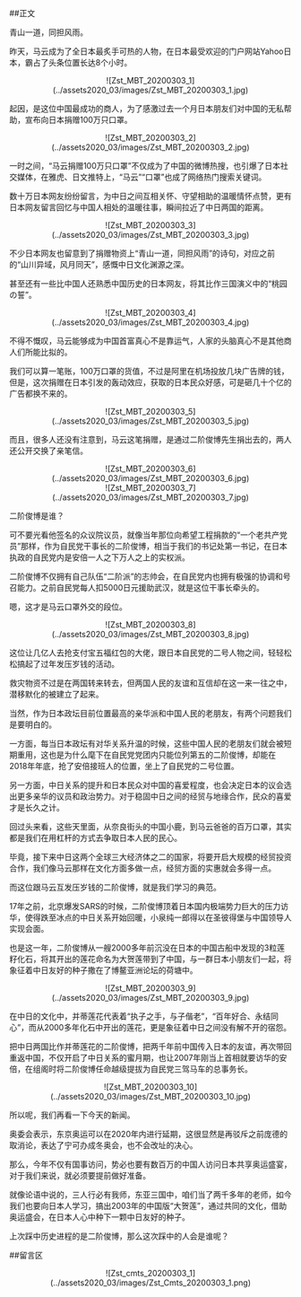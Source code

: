 ##正文

青山一道，同担风雨。

昨天，马云成为了全日本最炙手可热的人物，在日本最受欢迎的门户网站Yahoo日本，霸占了头条位置长达8个小时。

 <div align="center">![Zst_MBT_20200303_1](../assets2020_03/images/Zst_MBT_20200303_1.jpg)</div>

起因，是这位中国最成功的商人，为了感激过去一个月日本朋友们对中国的无私帮助，宣布向日本捐赠100万只口罩。

 <div align="center">![Zst_MBT_20200303_2](../assets2020_03/images/Zst_MBT_20200303_2.jpg)</div>

一时之间，“马云捐赠100万只口罩”不仅成为了中国的微博热搜，也引爆了日本社交媒体，在雅虎、日文推特上，“马云”“口罩”也成了网络热门搜索关键词。

数十万日本网友纷纷留言，为中日之间互相关怀、守望相助的温暖情怀点赞，更有日本网友留言回忆与中国人相处的温暖往事，瞬间拉近了中日两国的距离。

 <div align="center">![Zst_MBT_20200303_3](../assets2020_03/images/Zst_MBT_20200303_3.jpg)</div>

不少日本网友也留意到了捐赠物资上“青山一道，同担风雨”的诗句，对应之前的“山川异域，风月同天”，感慨中日文化渊源之深。

甚至还有一些比中国人还熟悉中国历史的日本网友，将其比作三国演义中的“桃园の誓”。

 <div align="center">![Zst_MBT_20200303_4](../assets2020_03/images/Zst_MBT_20200303_4.jpg)</div>

不得不慨叹，马云能够成为中国首富真心不是靠运气，人家的头脑真心不是其他商人们所能比拟的。

我们可以算一笔账，100万口罩的货值，不过是阿里在机场投放几块广告牌的钱，但是，这次捐赠在日本引发的轰动效应，获取的日本民众好感，可是砸几十个亿的广告都换不来的。

 <div align="center">![Zst_MBT_20200303_5](../assets2020_03/images/Zst_MBT_20200303_5.jpg)</div>

而且，很多人还没有注意到，马云这笔捐赠，是通过二阶俊博先生捐出去的，两人还公开交换了亲笔信。

 <div align="center">![Zst_MBT_20200303_6](../assets2020_03/images/Zst_MBT_20200303_6.jpg)</div>
 <div align="center">![Zst_MBT_20200303_7](../assets2020_03/images/Zst_MBT_20200303_7.jpg)</div>

二阶俊博是谁？

可不要光看他签名的众议院议员，就像当年那位向希望工程捐款的“一个老共产党员”那样，作为自民党干事长的二阶俊博，相当于我们的书记处第一书记，在日本执政的自民党内是安倍一人之下万人之上的实权派。

二阶俊博不仅拥有自己队伍“二阶派”的志帅会，在自民党内也拥有极强的协调和号召能力。之前自民党每人扣5000日元援助武汉，就是这位干事长牵头的。

嗯，这才是马云口罩外交的段位。

 <div align="center">![Zst_MBT_20200303_8](../assets2020_03/images/Zst_MBT_20200303_8.jpg)</div>

这位让几亿人去抢支付宝五福红包的大佬，跟日本自民党的二号人物之间，轻轻松松搞起了过年发压岁钱的活动。

救灾物资不过是在两国转来转去，但两国人民的友谊和互信却在这一来一往之中，潜移默化的被建立了起来。

当然，作为日本政坛目前位置最高的亲华派和中国人民的老朋友，有两个问题我们是要明白的。

一方面，每当日本政坛有对华关系升温的时候，这些中国人民的老朋友们就会被短期重用，这也是为什么麾下在自民党党团内只能位列第五的二阶俊博，却能在2018年年底，抢了安倍接班人的位置，坐上了自民党的二号位置。

另一方面，中日关系的提升和日本民众对中国的喜爱程度，也会决定日本的议会选出更多亲华的议员和政治势力。对于稳固中日之间的经贸与地缘合作，民众的喜爱才是长久之计。

回过头来看，这些天里面，从奈良街头的中国小鹿，到马云爸爸的百万口罩，其实都是我们在用杠杆的方式去争取日本人民的民心。

毕竟，接下来中日这两个全球三大经济体之二的国家，将要开启大规模的经贸投资合作，我们像马云那样在文化方面多做一点，经贸方面的实惠就会多得一点。

而这位跟马云互发压岁钱的二阶俊博，就是我们学习的典范。

17年之前，北京爆发SARS的时候，二阶俊博顶着日本国内极端势力巨大的压力访华，使得跌至冰点的中日关系开始回暖，小泉纯一郎得以在圣彼得堡与中国领导人实现会面。

也是这一年，二阶俊博从一艘2000多年前沉没在日本的中国古船中发现的3粒莲籽化石，将其开出的莲花命名为大贺莲带到了中国，与一群日本小朋友们一起，将象征着中日友好的种子撒在了博鳌亚洲论坛的荷塘中。

 <div align="center">![Zst_MBT_20200303_9](../assets2020_03/images/Zst_MBT_20200303_9.jpg)</div>

在中日的文化中，并蒂莲花代表着“执子之手，与子偕老”，“百年好合、永结同心”，而从2000多年化石中开出的莲花，更是象征着中日之间没有解不开的宿怨。

把中日两国比作并蒂莲花的二阶俊博，把两千年前中国传入日本的友谊，再次带回重返中国，不仅开启了中日关系的蜜月期，也让2007年刚当上首相就要访华的安倍，在组阁时将二阶俊博任命越级提拔为自民党三驾马车的总事务长。
 
 <div align="center">![Zst_MBT_20200303_10](../assets2020_03/images/Zst_MBT_20200303_10.jpg)</div>

所以呢，我们再看一下今天的新闻。

奥委会表示，东京奥运可以在2020年内进行延期，这很显然是再驳斥之前庞德的取消论，表达了宁可办成冬奥会，也不会改址的决心。

那么，今年不仅有国事访问，势必也要有数百万的中国人访问日本共享奥运盛宴，对于我们来说，就必须要提前做好准备。

就像论语中说的，三人行必有我师，东亚三国中，咱们当了两千多年的老师，如今我们也要向日本人学习，搞出2003年的中国版“大贺莲”，通过共同的文化，借助奥运盛会，在日本人心中种下一颗中日友好的种子。

上次踩中历史进程的是二阶俊博，那么这次踩中的人会是谁呢？

##留言区
 <div align="center">![Zst_cmts_20200303_1](../assets2020_03/images/Zst_Cmts_20200303_1.png)</div>
